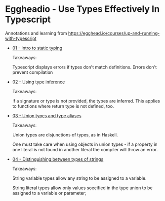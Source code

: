 # Eggheadio - Use Types Effectively In Typescript

Annotations and learning from https://egghead.io/courses/up-and-running-with-typescript

- [01 - Intro to static typing](/01/index.ts)

    Takeaways:

    Typescript displays errors if types don't match definitions. Errors don't
    prevent compilation

- [02 - Using type inference](/02/index.ts)

    Takeaways:

    If a signature or type is not provided, the types are inferred. This applies
    to functions where return type is not defined, too.

- [03 - Union types and type aliases](/03/index.ts)

    Takeaways:

    Union types are disjunctions of types, as in Haskell.

    One must take care when using objects in union types - if a property in one
    literal is not found in another literal the compiler will throw an error.


- [04 - Distinguishing between types of strings](/04/index.ts)

    Takeaways:

    String variable types allow any string to be assigned to a variable.

    String literal types allow only values soecified in the type union to be
    assigned to a variable or parameter;
